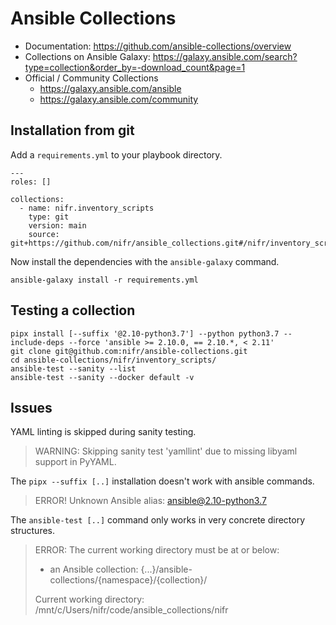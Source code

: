 # Ansible Collections

* Documentation: https://github.com/ansible-collections/overview
* Collections on Ansible Galaxy: https://galaxy.ansible.com/search?type=collection&order_by=-download_count&page=1
* Official / Community Collections
    * https://galaxy.ansible.com/ansible
    * https://galaxy.ansible.com/community

## Installation from git

Add a `requirements.yml` to your playbook directory.

```
---
roles: []

collections:
  - name: nifr.inventory_scripts
    type: git
    version: main
    source: git+https://github.com/nifr/ansible_collections.git#/nifr/inventory_scripts/
```

Now install the dependencies with the `ansible-galaxy` command.

```
ansible-galaxy install -r requirements.yml
```

## Testing a collection

```
pipx install [--suffix '@2.10-python3.7'] --python python3.7 --include-deps --force 'ansible >= 2.10.0, == 2.10.*, < 2.11'
git clone git@github.com:nifr/ansible-collections.git
cd ansible-collections/nifr/inventory_scripts/
ansible-test --sanity --list
ansible-test --sanity --docker default -v
```

## Issues

YAML linting is skipped during sanity testing.

> WARNING: Skipping sanity test 'yamllint' due to missing libyaml support in PyYAML.

The `pipx --suffix [..]` installation doesn't work with ansible commands.

> ERROR! Unknown Ansible alias: ansible@2.10-python3.7

The `ansible-test [..]` command only works in very concrete directory structures.

> ERROR: The current working directory must be at or below:
>
> - an Ansible collection: {...}/ansible-collections/{namespace}/{collection}/
>
> Current working directory: /mnt/c/Users/nifr/code/ansible_collections/nifr
